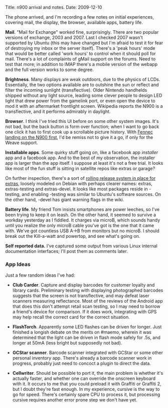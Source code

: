 Title: n900 arrival and notes.
Date: 2009-12-10

The phone arrived, and I'm recording a few notes on initial experiences,
covering mail, the display, the browser, available apps, battery life.

**Mail**. "Mail for Exchange" worked fine, surprisingly. There are two popular
versions of exchange, 2003 and 2007. Last I checked 2007 wasn't supported by
Ubuntu (this may have changed but I'm afraid to test it for fear of destroying
my inbox or the server itself). There's a 'peak hours' mode that would be
better called 'work hours' to control when it should poll for mail. There's a
lot of complaints of gMail support on the forums. Need to test that more; in
addition to IMAP there's a mobile version of the webapp and the full version
works to some degree.

**Brightness**. Many displays are weak outdoors, due to the physics of LCDs.
Essentially, the two options available are to outshine the sun or reflect and
filter the incoming sunlight (transflective). Older Nintendo handhelds shipped
without any light source, leading some clever people to design LED light that
drew power from the gamelink port, or even open the device to mod it with an
aftermarket frontlight screen. Wikipedia reports the N900 is a transflective,
and it performs admirably in daylight.

**Browser**. I think I've tried this UI before on some other system images.
It's not bad, but the back button is form over function; when I want to go
back one click it has to first cook up a scrollable picture history. With
[Fennec landing on the N900 first][1], I'd be remiss not to give it a go, if
only for the Weave support.

**Installable apps**. Some quirky stuff going on, like a facebook app
_installer_ app and a facebook app. And to the best of my observation, the
installer app is larger than the app itself. I suppose at least it's not a
free trial. It looks like most of the fun stuff is sitting in satellite repos
like extras or garage?

On further inspection, there's a sort of [rolling release system in place for
extras][2], loosely modeled on Debian with perhaps clearer names: extras,
extras-testing and extras-devel. It looks like most packages reside in
-testing, and enabling -testing was similar to Ubuntu's software sources. On
the other hand, -devel has giant warning flags in the wiki.

**Battery life**. My friend Tom insists smartphones are power leeches, so I've
been trying to keep it on leash. On the other hand, it seemed to survive a
workday yesterday as I fiddled. It charges via microB, which sounds handy
until you realize the only microB cable you've got is the one that it came
with. We've got countless USB A->B from monitors but no microB. I should break
out the Kill-a-watt and powertop, and see what's going on.

**Self reported data.** I've captured some output from various Linux internal
documentation interfaces; I'll post them as comments later.

### App Ideas

Just a few random ideas I've had:

  * **Club Carder**. Capture and display barcodes for customer loyalty and
library cards. Preliminary testing with displaying photographed barcodes
suggests that the screen is not transflective, and may defeat laser scanners
measuring reflectance. Most of the reviews of the Android app that does this
don't attempt retail scan testing, so I may need to borrow a friend's device
for comparison. If it does work, integrating with GPS may help recall the
correct card for the correct situation.

  * **FlashTorch**. Apparently some LED flashes can be driven for longer. Just
finished a longish debate on the merits on #maemo, wherein it was determined
that the light can be driven in flash mode safely for .5s, and longer at 50mA
(less bright but supposedly not bad).

  * **GCStar scanner**. Barcode scanner integrated with GCStar or some other
personal inventory app. There's already a barcode scanner work in progress,
probably just need to concoct a plugin to direct the data.

  * **Cellwriter**. Should be possible to port it, the main problem is whether
it's actually faster, and whether one can override the onscreen keyboard with
it. It occurs to me that you could preload it with Graffiti or Graffiti 2, but
I doubt they're fast enough. In my experience, cursive is the way to go for
speed. There's certainly spare CPU to process it, but processing cursive
requires another error prone step we don't have yet.

   [1]: http://news.cnet.com/8301-30685_3-10411569-264.html?part=rss&subj=news&tag=2547-1_3-0-20

   [2]: http://wiki.maemo.org/Extras

